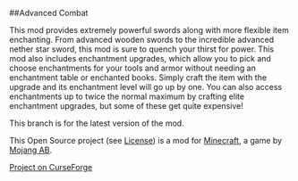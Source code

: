##Advanced Combat

This mod provides extremely powerful swords along with more flexible item enchanting. From advanced wooden swords to the incredible advanced nether star sword, this mod is sure to quench your thirst for power.
This mod also includes enchantment upgrades, which allow you to pick and choose enchantments for your tools and armor without needing an enchantment table or enchanted books. Simply craft the item with the upgrade and its enchantment level will go up by one.
You can also access enchantments up to twice the normal maximum by crafting elite enchantment upgrades, but some of these get quite expensive!

This branch is for the latest version of the mod.

This Open Source project (see [License](https://github.com/sblectric/AdvancedCombat/blob/master/license.md)) is a mod for [Minecraft](http://www.minecraft.net/), a game by [Mojang AB](http://mojang.com/).

[Project on CurseForge](http://minecraft.curseforge.com/projects/advanced-combat)

